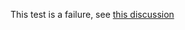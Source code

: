 This test is a failure, see [this discussion](https://forum.ionicframework.com/t/nodejs-library-within-ionic-2/53727/5)
